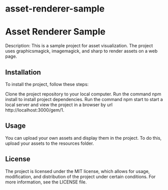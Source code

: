 # asset-renderer-sample

# Asset Renderer Sample
Description:
This is a sample project for asset visualization. The project uses graphicsmagick, imagemagick, and sharp to render assets on a web page.

## Installation
To install the project, follow these steps:

Clone the project repository to your local computer.
Run the command npm install to install project dependencies.
Run the command npm start to start a local server and view the project in a browser by url http://localhost:3000/gem/1.
## Usage
You can upload your own assets and display them in the project. To do this, upload your assets to the resources folder.

## License
The project is licensed under the MIT license, which allows for usage, modification, and distribution of the project under certain conditions. For more information, see the LICENSE file.
